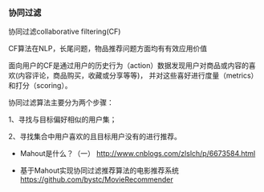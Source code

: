 ### 协同过滤
协同过滤collaborative filtering(CF)

CF算法在NLP，长尾问题，物品推荐问题方面均有有效应用价值

面向用户的CF是通过用户的历史行为（action）数据发现用户对商品或内容的喜欢(内容评论，商品购买，收藏或分享等等)，
并对这些喜好进行度量（metrics）和打分（scoring）。

协同过滤算法主要分为两个步骤：

1、寻找与目标偏好相似的用户集；

2、寻找集合中用户喜欢的且目标用户没有的进行推荐。



* Mahout是什么？（一）
http://www.cnblogs.com/zlslch/p/6673584.html

* 基于Mahout实现协同过滤推荐算法的电影推荐系统
https://github.com/bystc/MovieRecommender
